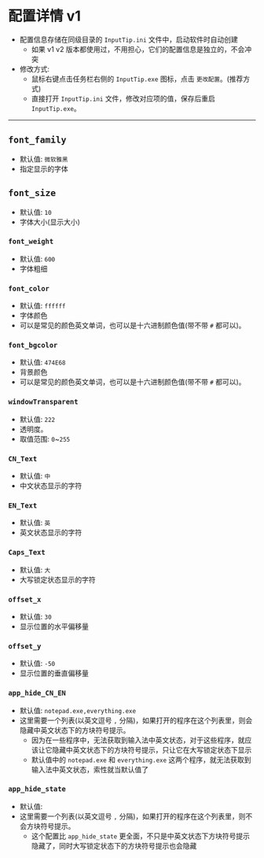 # 配置详情 v1

- 配置信息存储在同级目录的 `InputTip.ini` 文件中，启动软件时自动创建
  - 如果 v1 v2 版本都使用过，不用担心，它们的配置信息是独立的，不会冲突
- 修改方式:
  - 鼠标右键点击任务栏右侧的 `InputTip.exe` 图标，点击 `更改配置`。(推荐方式)
  - 直接打开 `InputTip.ini` 文件，修改对应项的值，保存后重启 `InputTip.exe`。

---

## `font_family`

- 默认值: `微软雅黑`
- 指定显示的字体

## `font_size`

- 默认值: `10`
- 字体大小(显示大小)

### `font_weight`

- 默认值: `600`
- 字体粗细

### `font_color`

- 默认值: `ffffff`
- 字体颜色
- 可以是常见的颜色英文单词，也可以是十六进制颜色值(带不带 `#` 都可以)。

### `font_bgcolor`

- 默认值: `474E68`
- 背景颜色
- 可以是常见的颜色英文单词，也可以是十六进制颜色值(带不带 `#` 都可以)。

### `windowTransparent`

- 默认值: `222`
- 透明度。
- 取值范围: `0`~`255`

### `CN_Text`

- 默认值: `中`
- 中文状态显示的字符

### `EN_Text`

- 默认值: `英`
- 英文状态显示的字符

### `Caps_Text`

- 默认值: `大`
- 大写锁定状态显示的字符

### `offset_x`

- 默认值: `30`
- 显示位置的水平偏移量

### `offset_y`

- 默认值: `-50`
- 显示位置的垂直偏移量

### `app_hide_CN_EN`

- 默认值: `notepad.exe,everything.exe`
- 这里需要一个列表(以英文逗号 `,` 分隔)，如果打开的程序在这个列表里，则会隐藏中英文状态下的方块符号提示。
  - 因为在一些程序中，无法获取到输入法中英文状态，对于这些程序，就应该让它隐藏中英文状态下的方块符号提示，只让它在大写锁定状态下显示
  - 默认值中的 `notepad.exe` 和 `everything.exe` 这两个程序，就无法获取到输入法中英文状态，索性就当默认值了

### `app_hide_state`

- 默认值: ` `
- 这里需要一个列表(以英文逗号 `,` 分隔)，如果打开的程序在这个列表里，则不会方块符号提示。
  - 这个配置比 `app_hide_state` 更全面，不只是中英文状态下方块符号提示隐藏了，同时大写锁定状态下的方块符号提示也会隐藏
